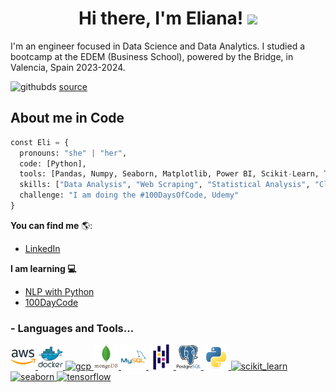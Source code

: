 <h1 align="center"> Hi there, I'm Eliana! <img src="https://media.giphy.com/media/mGcNjsfWAjY5AEZNw6/giphy.gif" width="50"></h1>

I'm an engineer focused in Data Science and Data Analytics. I studied a bootcamp at the EDEM (Business School), powered by the Bridge, in Valencia, Spain 2023-2024. 

![githubds](https://github.com/ElinaPaint/ElinaPaint/assets/125615274/f70d81f6-5f48-4f87-889e-fc6f8c9550c2)
[source](https://www.kdnuggets.com/2022/12/learn-data-science-github-repositories.html)


## About me in Code
```python
const Eli = {
  pronouns: "she" | "her",
  code: [Python],
  tools: [Pandas, Numpy, Seaborn, Matplotlib, Power BI, Scikit-Learn, Tensorflow/Keras, Docker, OpenCV, AWS, PySpark, Deep Learning, SQL, PostgreSQL, MongoDB ],
  skills: ["Data Analysis", "Web Scraping", "Statistical Analysis", "Cleaning Data", "Statistical Analysis", "Data Transformation", "API hosting"],
  challenge: "I am doing the #100DaysOfCode, Udemy"
}
```

**You can find me** 🌎: 
- [LinkedIn](https://www.linkedin.com/in/elianapintoparada/)

**I am learning 💻**
- [NLP with Python](https://www.udemy.com/course/nlp-natural-language-processing-with-python)
- [100DayCode](https://www.udemy.com/course/100-days-of-code) 

### - Languages and Tools...

<p align="left"> <a href="https://aws.amazon.com" target="_blank" rel="noreferrer"> <img src="https://raw.githubusercontent.com/devicons/devicon/master/icons/amazonwebservices/amazonwebservices-original-wordmark.svg" alt="aws" width="40" height="40"/> </a> <a href="https://www.docker.com/" target="_blank" rel="noreferrer"> <img src="https://raw.githubusercontent.com/devicons/devicon/master/icons/docker/docker-original-wordmark.svg" alt="docker" width="40" height="40"/> </a> <a href="https://cloud.google.com" target="_blank" rel="noreferrer"> <img src="https://www.vectorlogo.zone/logos/google_cloud/google_cloud-icon.svg" alt="gcp" width="40" height="40"/> </a> <a href="https://www.mongodb.com/" target="_blank" rel="noreferrer"> <img src="https://raw.githubusercontent.com/devicons/devicon/master/icons/mongodb/mongodb-original-wordmark.svg" alt="mongodb" width="40" height="40"/> </a> <a href="https://www.mysql.com/" target="_blank" rel="noreferrer"> <img src="https://raw.githubusercontent.com/devicons/devicon/master/icons/mysql/mysql-original-wordmark.svg" alt="mysql" width="40" height="40"/> </a> <a href="https://pandas.pydata.org/" target="_blank" rel="noreferrer"> <img src="https://raw.githubusercontent.com/devicons/devicon/2ae2a900d2f041da66e950e4d48052658d850630/icons/pandas/pandas-original.svg" alt="pandas" width="40" height="40"/> </a> <a href="https://www.postgresql.org" target="_blank" rel="noreferrer"> <img src="https://raw.githubusercontent.com/devicons/devicon/master/icons/postgresql/postgresql-original-wordmark.svg" alt="postgresql" width="40" height="40"/> </a> <a href="https://www.python.org" target="_blank" rel="noreferrer"> <img src="https://raw.githubusercontent.com/devicons/devicon/master/icons/python/python-original.svg" alt="python" width="40" height="40"/> </a> <a href="https://scikit-learn.org/" target="_blank" rel="noreferrer"> <img src="https://upload.wikimedia.org/wikipedia/commons/0/05/Scikit_learn_logo_small.svg" alt="scikit_learn" width="40" height="40"/> </a> <a href="https://seaborn.pydata.org/" target="_blank" rel="noreferrer"> <img src="https://seaborn.pydata.org/_images/logo-mark-lightbg.svg" alt="seaborn" width="40" height="40"/> </a> <a href="https://www.tensorflow.org" target="_blank" rel="noreferrer"> <img src="https://www.vectorlogo.zone/logos/tensorflow/tensorflow-icon.svg" alt="tensorflow" width="40" height="40"/> </a> </p>



<!--
**ElinaPaint/ElinaPaint** is a ✨ _special_ ✨ repository because its `README.md` (this file) appears on your GitHub profile.

Here are some ideas to get you started:

- 🔭 I’m currently working on ...
- 🌱 I’m currently learning ...
- 👯 I’m looking to collaborate on ...
- 🤔 I’m looking for help with ...
- 💬 Ask me about ...
- 📫 How to reach me: ...
- 😄 Pronouns: ...
- ⚡ Fun fact: ...
-->
